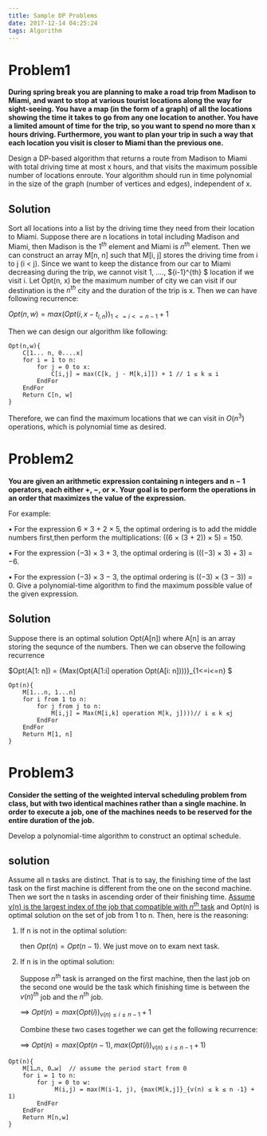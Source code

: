 ```yaml
---
title: Sample DP Problems
date: 2017-12-14 04:25:24
tags: Algorithm
---
```


# Problem1

**During spring break you are planning to make a road trip from Madison to Miami, and want to stop at various tourist locations along the way for sight-seeing. You have a map (in the form of a graph) of all the locations showing the time it takes to go from any one location to another. You have a limited amount of time for the trip, so you want to spend no more than x hours driving. Furthermore, you want to plan your trip in such a way that each location you visit is closer to Miami than the previous one.**

Design a DP-based algorithm that returns a route from Madison to Miami with total driving time at most x hours, and that visits the maximum possible number of locations enroute. Your algorithm should run in time polynomial in the size of the graph (number of vertices and edges), independent of x.



## Solution

Sort all locations into a list by the driving time they need from their location to Miami. Suppose there are n locations in total including Madison and Miami, then Madison is the $1^{th}$ element and Miami is $n^{th}$ element. Then we can construct an array M[n, n] such that M[i, j] stores the driving time from i to j (i < j). Since we want to keep the distance from our car to Miami decreasing during the trip, we cannot visit 1, ...., ${i-1}^{th} $ location if we visit i. Let Opt(n, x) be the maximum number of city we can visit if our destination is the $n^{th}$ city and the duration of the trip is x. Then we can have following recurrence:

$Opt(n, w) = {max(Opt(i, x - t_{i,n}))}_{1 <= i <= n-1} +1$ 

Then we can design our algorithm like following:

```
Opt(n,w){
	C[1... n, 0....x]
	for i = 1 to n:
		for j = 0 to x:
			C[i,j] = max(C[k, j - M[k,i]]) + 1 // 1 ≤ k ≤ i
		EndFor
	EndFor
	Return C[n, w]
}
```

Therefore, we can find the maximum locations that we can visit in $O(n^3)$ operations, which is polynomial time as desired.



# Problem2

**You are given an arithmetic expression containing n integers and n − 1 operators, each either +, −, or ×. Your goal is to perform the operations in an order that maximizes the value of the expression.**

For example:

• For the expression 6 × 3 + 2 × 5, the optimal ordering is to add the middle numbers first,then perform the multiplications: ((6 × (3 + 2)) × 5) = 150.

• For the expression (−3) × 3 + 3, the optimal ordering is (((−3) × 3) + 3) = −6.

• For the expression (−3) × 3 − 3, the optimal ordering is ((−3) × (3 − 3)) = 0.
Give a polynomial-time algorithm to find the maximum possible value of the given expression.

## Solution

Suppose there is an optimal solution Opt(A[n]) where A[n] is an array storing the sequnce of the numbers. Then we can observe the following recurrence 

$Opt(A[1: n]) = {Max(Opt(A[1:i] operation Opt(A[i: n])))}_{1<=i<=n} $

```
Opt(n){
	M[1...n, 1...n]
	for i from 1 to n:
		for j from j to n:
			M[i,j] = Max(M[i,k] operation M[k, j])))// i ≤ k ≤j 
		EndFor
	EndFor
	Return M[1, n]
}
```



# Problem3

**Consider the setting of the weighted interval scheduling problem from class, but with two identical machines rather than a single machine. In order to execute a job, one of the machines needs to be reserved for the entire duration of the job.**

Develop a polynomial-time algorithm to construct an optimal schedule.



## solution

Assume all n tasks are distinct. That is to say, the finishing time of the last task on the first machine is different from the one on the second machine. Then we sort the n tasks in ascending order of their finishing time. <u>Assume v(n) is the largest index of the job that compatible with $n^{th}$ task</u> and Opt(n) is optimal solution on the set of job from 1 to n. Then, here is the reasoning: 

1. If n is not in the optimal solution:

   then $Opt(n) = Opt(n-1)$. We just move on to exam next task.

2. If n is in the optimal solution: 

   Suppose $n^{th}$ task is arranged on the first machine, then the last job on the second one would be the task which finishing time is between the $v(n)^{th}$ job and the $n^{th}$ job.         

   ==> $Opt(n) = {max(Opt(i))}_{v(n) ≤ i ≤ n -1} + 1$

   Combine these two cases together we can get the following recurrence:

   ==> $Opt(n) = max(Opt(n-1), {max(Opt(i))}_{v(n) ≤ i ≤ n -1} + 1)$

```
Opt(n){
	M[1…n, 0…w]  // assume the period start from 0
	for i = 1 to n:
		for j = 0 to w:
			 M(i,j) = max(M(i-1, j), {max(M[k,j]}_{v(n) ≤ k ≤ n -1} + 1)	
		EndFor
	EndFor
	Return M[n,w]			
}
```



